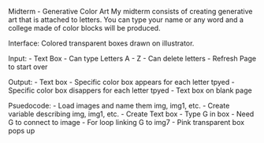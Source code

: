 Midterm - Generative Color Art
My midterm consists of creating generative art that is attached to letters. You can type your name or any word and a college made of color blocks will be produced. 

Interface: Colored transparent boxes drawn on illustrator. 

Input: 
    - Text Box
    - Can type Letters A - Z 
    - Can delete letters
    - Refresh Page to start over 

Output:
    - Text box
    - Specific color box appears for each letter tpyed
    - Specific color box disappers for each letter tpyed
    - Text box on blank page 

Psuedocode: 
    - Load images and name them img, img1, etc.
    - Create variable describing img, img1, etc. 
    - Create Text box
    - Type G in box
    - Need G to connect to image
    - For loop linking G to img7 
    - Pink transparent box pops up 
    
    
    
    


